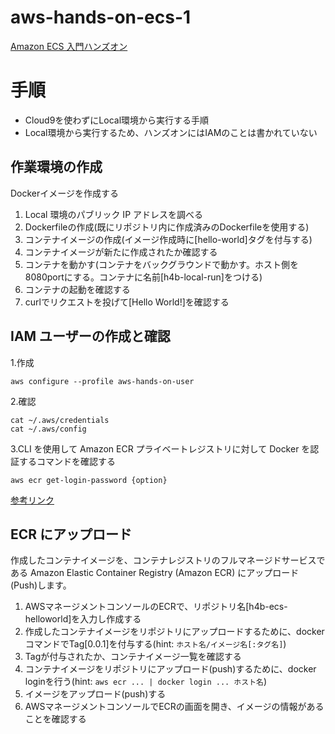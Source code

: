 # aws-hands-on-ecs-1
[Amazon ECS 入門ハンズオン](https://catalog.us-east-1.prod.workshops.aws/workshops/7ffc4ed9-d4b3-44dc-bade-676162b427cd/ja-JP)

# 手順
* Cloud9を使わずにLocal環境から実行する手順
* Local環境から実行するため、ハンズオンにはIAMのことは書かれていない

## 作業環境の作成
Dockerイメージを作成する
1. Local 環境のパブリック IP アドレスを調べる
2. Dockerfileの作成(既にリポジトリ内に作成済みのDockerfileを使用する)
3. コンテナイメージの作成(イメージ作成時に[hello-world]タグを付与する)
4. コンテナイメージが新たに作成されたか確認する 
5. コンテナを動かす(コンテナをバックグラウンドで動かす。ホスト側を8080portにする。コンテナに名前[h4b-local-run]をつける)
6. コンテナの起動を確認する
7. curlでリクエストを投げて[Hello World!]を確認する

## IAM ユーザーの作成と確認
1.作成
```
aws configure --profile aws-hands-on-user
```

2.確認
```
cat ~/.aws/credentials
cat ~/.aws/config
```

3.CLI を使用して Amazon ECR プライベートレジストリに対して Docker を認証するコマンドを確認する
```
aws ecr get-login-password {option}
```
[参考リンク](https://docs.aws.amazon.com/ja_jp/AmazonECR/latest/userguide/registry_auth.html)

## ECR にアップロード
作成したコンテナイメージを、コンテナレジストリのフルマネージドサービスである Amazon Elastic Container Registry (Amazon ECR) にアップロード(Push)します。
1. AWSマネージメントコンソールのECRで、リポジトリ名[h4b-ecs-helloworld]を入力し作成する
2. 作成したコンテナイメージをリポジトリにアップロードするために、dockerコマンドでTag[0.0.1]を付与する(hint: `ホスト名/イメージ名[:タグ名]`)
3. Tagが付与されたか、コンテナイメージ一覧を確認する 
4. コンテナイメージをリポジトリにアップロード(push)するために、docker loginを行う(hint: `aws ecr ... | docker login ... ホスト名`) 
5. イメージをアップロード(push)する
6. AWSマネージメントコンソールでECRの画面を開き、イメージの情報があることを確認する
